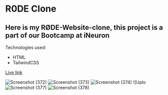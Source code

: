 # R0DE Clone

## Here is my RØDE-Website-clone, this project is a part of our Bootcamp at iNeuron

Technologies used:
- HTML
- TailwindCSS

[Live link](https://z-rode-website-clone.netlify.app/)

![Screenshot (372)](https://user-images.githubusercontent.com/110910838/214761841-d3727a7b-6c28-4cca-8a4a-d03b27300b65.png)
![Screenshot (373)](https://user-images.githubusercontent.com/110910838/214761847-3e2ea89a-363d-4113-b705-a264f84397b7.png)
![Screenshot (374)](https://user-images.githubusercontent.com/110910838/214761853-24b6174e-b08f-4b8f-a68b-ef4d6b6e805a.png)
![Uplo
![Screenshot (377)](https://user-images.githubusercontent.com/110910838/214761869-a8280765-9224-4bf6-b981-0166718e0219.png)
![Screenshot (378)](https://user-images.githubusercontent.com/110910838/214761875-360d89c1-687d-485d-87be-b4dbdf48b11c.png)

